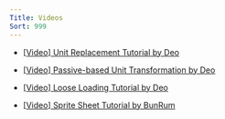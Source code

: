 ```yaml
---
Title: Videos
Sort: 999
---
```

* [[Video] Unit Replacement Tutorial by Deo](https://youtu.be/OnJHTo8z4BI)
* [[Video] Passive-based Unit Transformation by Deo](https://www.youtube.com/watch?v=G8HpjFkKszY)
* [[Video] Loose Loading Tutorial by Deo](https://youtu.be/UuTM7Bzm0JI)

* [[Video] Sprite Sheet Tutorial by BunRum](https://youtu.be/ozpPIQITt-u)